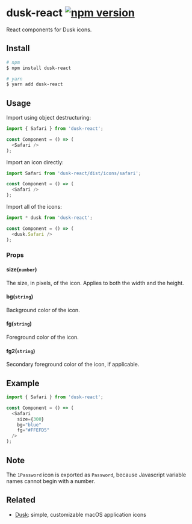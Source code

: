 # dusk-react [![npm version](https://badge.fury.io/js/dusk-react.svg)](https://badge.fury.io/js/dusk-react)

React components for Dusk icons.

## Install

```bash
# npm
$ npm install dusk-react

# yarn
$ yarn add dusk-react
```

## Usage

Import using object destructuring:

```js
import { Safari } from 'dusk-react';

const Component = () => (
  <Safari />
);
```

Import an icon directly:

```js
import Safari from 'dusk-react/dist/icons/safari';

const Component = () => (
  <Safari />
);
```

Import all of the icons:

```js
import * dusk from 'dusk-react';

const Component = () => (
  <dusk.Safari />
);
```

### Props

#### size(`number`)

The size, in pixels, of the icon. Applies to both the width and the height.

#### bg(`string`)

Background color of the icon.

#### fg(`string`)

Foreground color of the icon.

#### fg2(`string`)

Secondary foreground color of the icon, if applicable.

## Example

```js
import { Safari } from 'dusk-react';

const Component = () => (
  <Safari
    size={300}
    bg="blue"
    fg="#FFEFD5"
  />
);
```

## Note

The `1Password` icon is exported as `Password`, because Javascript variable names cannot begin with a number.

## Related

- [Dusk](https://github.com/pacocoursey/dusk): simple, customizable macOS application icons

